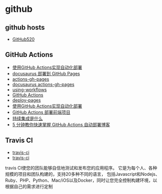 # github

## github hosts

- [GitHub520](https://github.com/521xueweihan/GitHub520)

## GitHub Actions

- [使用GitHub Actions实现自动化部署](https://mp.weixin.qq.com/s/usELNo3LE-77D5pdFYFcTw)
- [docusaurus 部署到 GitHub Pages](https://docusaurus.io/zh-CN/docs/deployment#deploying-to-github-pages)
- [actions-gh-pages](https://github.com/peaceiris/actions-gh-pages)
- [docusaurus actions-gh-pages](https://github.com/peaceiris/actions-gh-pages#%EF%B8%8F-docusaurus)
- [using-workflows](https://docs.github.com/cn/actions/using-workflows)
- [GitHub Actions](https://docs.github.com/cn/actions)
- [deploy-pages](https://github.com/actions/deploy-pages)
- [使用GitHub Actions实现自动化部署](https://mp.weixin.qq.com/s/usELNo3LE-77D5pdFYFcTw)
- [GitHub Actions 部署前端项目](https://zhuanlan.zhihu.com/p/500010744)
- [持续集成是什么](https://www.ruanyifeng.com/blog/2015/09/continuous-integration.html)
- [5 分钟教你快速掌握 GitHub Actions 自动部署博客](https://blog.csdn.net/qq_27080247/article/details/124441774)

## Travis CI

- [travis-ci](https://www.travis-ci.com/)
- [travis-ci](https://github.com/marketplace/travis-ci)

travis CI使您的团队能够自信地测试和发布您的应用程序。
它是为每个人、各种规模的项目和团队构建的，支持20多种不同的语言，
包括Javascript和Nodejs、Ruby、PHP、Python、Mac/iOS以及Docker，同时让您完全控制构建环境，以根据自己的需求进行定制
